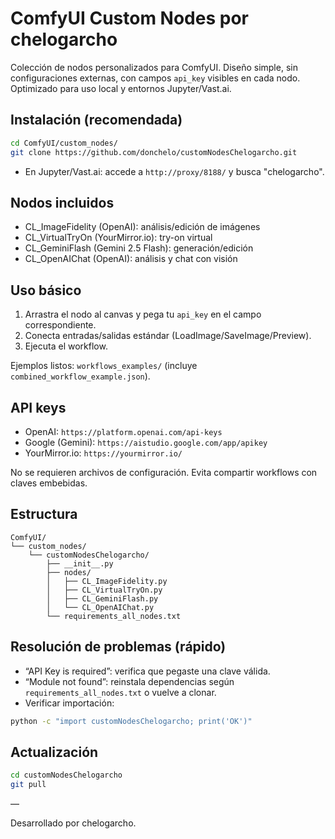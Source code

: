 # ComfyUI Custom Nodes por chelogarcho

Colección de nodos personalizados para ComfyUI. Diseño simple, sin configuraciones externas, con campos `api_key` visibles en cada nodo. Optimizado para uso local y entornos Jupyter/Vast.ai.

## Instalación (recomendada)

```bash
cd ComfyUI/custom_nodes/
git clone https://github.com/donchelo/customNodesChelogarcho.git
```

- En Jupyter/Vast.ai: accede a `http://proxy/8188/` y busca "chelogarcho".


## Nodos incluidos

- CL_ImageFidelity (OpenAI): análisis/edición de imágenes
- CL_VirtualTryOn (YourMirror.io): try-on virtual
- CL_GeminiFlash (Gemini 2.5 Flash): generación/edición
- CL_OpenAIChat (OpenAI): análisis y chat con visión

## Uso básico

1) Arrastra el nodo al canvas y pega tu `api_key` en el campo correspondiente.  
2) Conecta entradas/salidas estándar (LoadImage/SaveImage/Preview).  
3) Ejecuta el workflow.

Ejemplos listos: `workflows_examples/` (incluye `combined_workflow_example.json`).

## API keys

- OpenAI: `https://platform.openai.com/api-keys`
- Google (Gemini): `https://aistudio.google.com/app/apikey`
- YourMirror.io: `https://yourmirror.io/`

No se requieren archivos de configuración. Evita compartir workflows con claves embebidas.

## Estructura

```
ComfyUI/
└── custom_nodes/
    └── customNodesChelogarcho/
        ├── __init__.py
        ├── nodes/
        │   ├── CL_ImageFidelity.py
        │   ├── CL_VirtualTryOn.py
        │   ├── CL_GeminiFlash.py
        │   └── CL_OpenAIChat.py
        └── requirements_all_nodes.txt
```

## Resolución de problemas (rápido)

- “API Key is required”: verifica que pegaste una clave válida.
- “Module not found”: reinstala dependencias según `requirements_all_nodes.txt` o vuelve a clonar.
- Verificar importación:
```bash
python -c "import customNodesChelogarcho; print('OK')"
```

## Actualización

```bash
cd customNodesChelogarcho
git pull
```

—

Desarrollado por chelogarcho.
